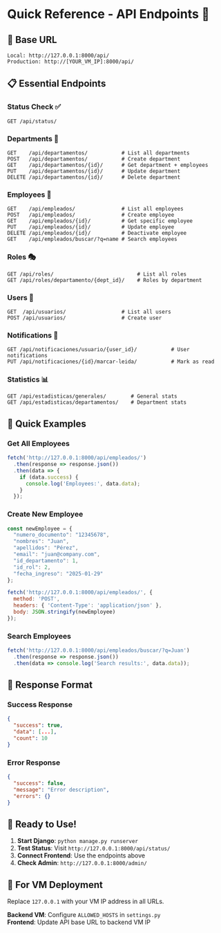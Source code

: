 # Quick Reference - API Endpoints 🚀

## 🔗 Base URL
```
Local: http://127.0.0.1:8000/api/
Production: http://[YOUR_VM_IP]:8000/api/
```

## 📋 Essential Endpoints

### Status Check ✅
```
GET /api/status/
```

### Departments 🏢
```
GET    /api/departamentos/           # List all departments
POST   /api/departamentos/           # Create department
GET    /api/departamentos/{id}/      # Get department + employees
PUT    /api/departamentos/{id}/      # Update department
DELETE /api/departamentos/{id}/      # Delete department
```

### Employees 👥
```
GET    /api/empleados/               # List all employees
POST   /api/empleados/               # Create employee
GET    /api/empleados/{id}/          # Get specific employee
PUT    /api/empleados/{id}/          # Update employee
DELETE /api/empleados/{id}/          # Deactivate employee
GET    /api/empleados/buscar/?q=name # Search employees
```

### Roles 🎭
```
GET /api/roles/                           # List all roles
GET /api/roles/departamento/{dept_id}/    # Roles by department
```

### Users 🔐
```
GET  /api/usuarios/                  # List all users
POST /api/usuarios/                  # Create user
```

### Notifications 📢
```
GET /api/notificaciones/usuario/{user_id}/           # User notifications
PUT /api/notificaciones/{id}/marcar-leida/           # Mark as read
```

### Statistics 📊
```
GET /api/estadisticas/generales/        # General stats
GET /api/estadisticas/departamentos/    # Department stats
```

## 🎯 Quick Examples

### Get All Employees
```javascript
fetch('http://127.0.0.1:8000/api/empleados/')
  .then(response => response.json())
  .then(data => {
    if (data.success) {
      console.log('Employees:', data.data);
    }
  });
```

### Create New Employee
```javascript
const newEmployee = {
  "numero_documento": "12345678",
  "nombres": "Juan",
  "apellidos": "Pérez",
  "email": "juan@company.com",
  "id_departamento": 1,
  "id_rol": 2,
  "fecha_ingreso": "2025-01-29"
};

fetch('http://127.0.0.1:8000/api/empleados/', {
  method: 'POST',
  headers: { 'Content-Type': 'application/json' },
  body: JSON.stringify(newEmployee)
});
```

### Search Employees
```javascript
fetch('http://127.0.0.1:8000/api/empleados/buscar/?q=Juan')
  .then(response => response.json())
  .then(data => console.log('Search results:', data.data));
```

## 📱 Response Format

### Success Response
```json
{
  "success": true,
  "data": [...],
  "count": 10
}
```

### Error Response
```json
{
  "success": false,
  "message": "Error description",
  "errors": {}
}
```

## 🚀 Ready to Use!

1. **Start Django**: `python manage.py runserver`
2. **Test Status**: Visit `http://127.0.0.1:8000/api/status/`
3. **Connect Frontend**: Use the endpoints above
4. **Check Admin**: `http://127.0.0.1:8000/admin/`

## 🔧 For VM Deployment

Replace `127.0.0.1` with your VM IP address in all URLs.

**Backend VM**: Configure `ALLOWED_HOSTS` in `settings.py`  
**Frontend**: Update API base URL to backend VM IP
